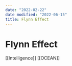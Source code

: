 ```yaml
---
date: "2022-02-22"
date modified: "2022-06-15"
title: Flynn Effect
---
```


# Flynn Effect
[[Intelligence]]
[[OCEAN]]
